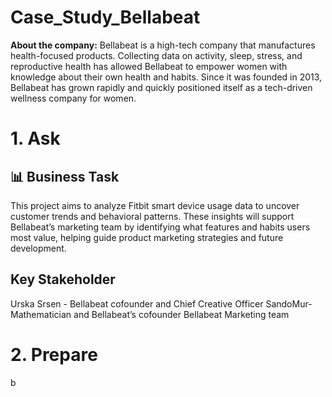 # Case_Study_Bellabeat
**About the company:**
Bellabeat is a high-tech company that manufactures health-focused products. Collecting data on activity, sleep, stress, and reproductive health has allowed Bellabeat to empower women with  knowledge about their own health and habits. Since it was founded in 2013, Bellabeat has grown rapidly and quickly positioned  itself as a tech-driven wellness company for women.

# 1. Ask 
 ## 📊 Business Task

This project aims to analyze Fitbit smart device usage data to uncover customer trends and behavioral patterns. These insights will support Bellabeat’s marketing team by identifying what features and habits users most value, helping guide product marketing strategies and future development.

## Key Stakeholder
Urska Srsen - Bellabeat cofounder and Chief Creative Officer
SandoMur- Mathematician and Bellabeat’s cofounder
Bellabeat Marketing team

# 2. Prepare
b
